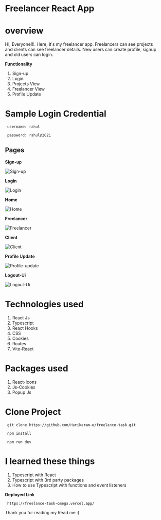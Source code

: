 # Freelancer React App

# overview

Hi, Everyone!!!. Here, it's my freelancer app. Freelancers can see projects and clients can see freelancer details. New users can create profile, signup and old users can login.

**Functionality**

1. Sign-up
2. Login
3. Projects View
4. Freelancer View
5. Profile Update

# Sample Login Credential

> > >

     username: rahul

> > >

     password: rahul@2021

## Pages

**Sign-up**

![Sign-up](https://res.cloudinary.com/diuvnny8c/image/upload/v1714995729/Screenshot_395_ftohnx.png)

**Login**

![Login](https://res.cloudinary.com/diuvnny8c/image/upload/v1714995836/Screenshot_396_kwipod.png)

**Home**

![Home](https://res.cloudinary.com/diuvnny8c/image/upload/v1714995838/Screenshot_397_ljoluo.png)

**Freelancer**

![Freelancer](https://res.cloudinary.com/diuvnny8c/image/upload/v1714995838/Screenshot_400_aeuoa0.png)

**Client**

![Client](https://res.cloudinary.com/diuvnny8c/image/upload/v1714995901/Screenshot_404_xu7ptv.png)

**Profile Update**

![Profile-update](https://res.cloudinary.com/diuvnny8c/image/upload/v1714995838/Screenshot_398_ixdybf.png)

**Logout-Ui**

![Logout-Ui](https://res.cloudinary.com/diuvnny8c/image/upload/v1714995839/Screenshot_403_cn6dgw.png)

# Technologies used

1. React Js
2. Typescript
3. React Hooks
4. CSS
5. Cookies
6. Routes
7. Vite-React

# Packages used

1. React-Icons
2. Js-Cookies
3. Popup Js

# Clone Project

> > >

     git clone https://github.com/Harikaran-u/freelance-task.git

> > >

     npm install

> > >

     npm run dev

# I learned these things

1. Typescript with React
2. Typescript with 3rd party packages
3. How to use Typescript with functions and event listeners

**Deployed Link**

> > >

     https://freelance-task-omega.vercel.app/

Thank you for reading my Read me :)
